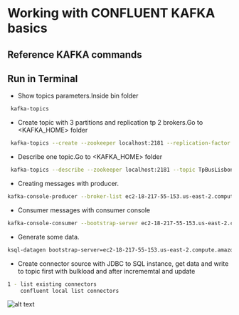
# Working with CONFLUENT KAFKA basics

## Reference KAFKA commands 
###  

## Run in Terminal

* Show topics parameters.Inside bin folder
```bash
 kafka-topics
```

* Create topic with 3 partitions and replication tp 2 brokers.Go to <KAFKA_HOME> folder
```bash
 kafka-topics --create --zookeeper localhost:2181 --replication-factor 1 --partitions 3 --topic TpBusLisbonStatus
```

* Describe one topic.Go to <KAFKA_HOME> folder
```bash
 kafka-topics --describe --zookeeper localhost:2181 --topic TpBusLisbonStatus
```

* Creating messages with producer.
```bash
kafka-console-producer --broker-list ec2-18-217-55-153.us-east-2.compute.amazonaws.com:9092 --topic TpTest
```

* Consumer messages with consumer console
```bash
kafka-console-consumer --bootstrap-server ec2-18-217-55-153.us-east-2.compute.amazonaws.com:9092 --topic TpTeste --from-beginning
```

* Generate some data.
```bash
ksql-datagen bootstrap-server=ec2-18-217-55-153.us-east-2.compute.amazonaws.com:9092 schema=datagen/userprofile.avro key-format=json value-format=json topic=TpTeste key=userid maxInterval=5000 iterations=10000
```

* Create connector source with JDBC to SQL instance, get data and write to topic first with bulkload and after incrememtal and update
```bash
1 - list existing connectors 
    confluent local list connectors

```
![alt text](https://achong.blob.core.windows.net/certificates/list_connectors.PNG)

